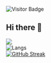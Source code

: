 ![Visitor Badge](https://komarev.com/ghpvc/?username=okaymisba)
## Hi there 👋                                                

![](https://github-readme-stats.vercel.app/api?username=okaymisba)  
![Langs](https://github-readme-stats.vercel.app/api/top-langs/?username=okaymisba&layout=compact)  
[![GitHub Streak](https://streak-stats.demolab.com?user=okaymisba&theme=tokyonight)](https://git.io/streak-stats)
